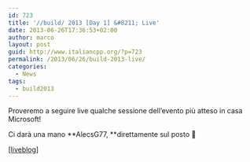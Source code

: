 ```yaml
---
id: 723
title: '//build/ 2013 [Day 1] &#8211; Live'
date: 2013-06-26T17:36:53+02:00
author: marco
layout: post
guid: http://www.italiancpp.org/?p=723
permalink: /2013/06/26/build-2013-live/
categories:
  - News
tags:
  - build2013
---
```

Proveremo a seguire live qualche sessione dell&#8217;evento più atteso in casa Microsoft!

Ci darà una mano **AlecsG77, **direttamente sul posto 🙂

<span style="text-decoration: underline;">[liveblog]</span>